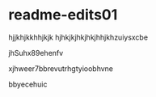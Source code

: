 # readme-edits01
hjjkhjkkhhjkjk
hjhkjkjhkjhkjhhjkhzuiysxcbe

jhSuhx89ehenfv

xjhweer7bbrevutrhgtyioobhvne

bbyecehuic

